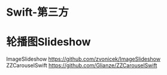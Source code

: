 # Swift-第三方

# 轮播图Slideshow
ImageSlideshow
https://github.com/zvonicek/ImageSlideshow
ZZCarouselSwift
https://github.com/Glianze/ZZCarouselSwift
